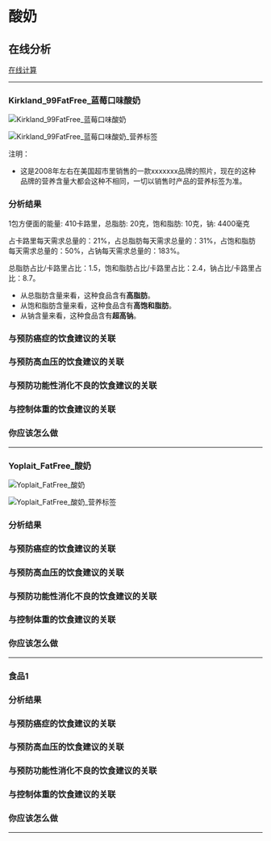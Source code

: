 # 酸奶

## 在线分析

[在线计算](https://jsfiddle.net/quanbinn/f6y5jb8p/)

--------------------

### Kirkland_99FatFree_蓝莓口味酸奶

![Kirkland_99FatFree_蓝莓口味酸奶](/images/天然食品的分析/酸奶/Kirkland_99FatFree_蓝莓口味酸奶.jpg)

![Kirkland_99FatFree_蓝莓口味酸奶_营养标签](/images/天然食品的分析/酸奶/Kirkland_99FatFree_蓝莓口味酸奶_营养标签.jpg)

注明：

- 这是2008年左右在美国超市里销售的一款xxxxxxx品牌的照片，现在的这种品牌的营养含量大都会这种不相同，一切以销售时产品的营养标签为准。

### 分析结果

1包方便面的能量: 410卡路里，总脂肪: 20克，饱和脂肪: 10克，钠: 4400毫克

占卡路里每天需求总量的：21%，占总脂肪每天需求总量的：31%，占饱和脂肪每天需求总量的：50%，占钠每天需求总量的：183%。

总脂肪占比/卡路里占比：1.5，饱和脂肪占比/卡路里占比：2.4，钠占比/卡路里占比：8.7。

- 从总脂肪含量来看，这种食品含有**高脂肪**。
- 从饱和脂肪含量来看，这种食品含有**高饱和脂肪**。
- 从钠含量来看，这种食品含有**超高钠**。

### 与预防癌症的饮食建议的关联

### 与预防高血压的饮食建议的关联

### 与预防功能性消化不良的饮食建议的关联

### 与控制体重的饮食建议的关联

### 你应该怎么做

---------------------

### Yoplait_FatFree_酸奶

![Yoplait_FatFree_酸奶](/images/天然食品的分析/酸奶/Yoplait_FatFree_酸奶.jpg)

![Yoplait_FatFree_酸奶_营养标签](/images/天然食品的分析/酸奶/Yoplait_FatFree_酸奶_营养标签.jpg)

### 分析结果

### 与预防癌症的饮食建议的关联

### 与预防高血压的饮食建议的关联

### 与预防功能性消化不良的饮食建议的关联

### 与控制体重的饮食建议的关联

### 你应该怎么做

---------------------

### 食品1

### 分析结果

### 与预防癌症的饮食建议的关联

### 与预防高血压的饮食建议的关联

### 与预防功能性消化不良的饮食建议的关联

### 与控制体重的饮食建议的关联

### 你应该怎么做

---------------------


